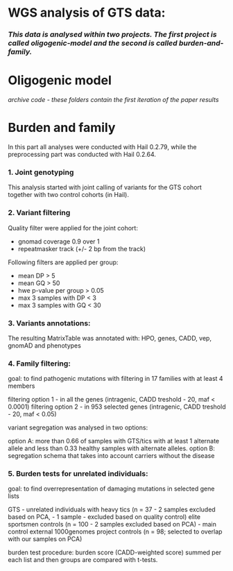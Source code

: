 # WGS analysis of GTS data:

### *This data is analysed within two projects. The first project is called oligogenic-model and the second is called burden-and-family.* 

# Oligogenic model

*archive code - these folders contain the first iteration of the paper results*

# Burden and family

In this part all analyses were conducted with Hail 0.2.79, while the preprocessing part was conducted with Hail 0.2.64.

### 1. Joint genotyping

This analysis started with joint calling of variants for the GTS cohort together with two control cohorts (in Hail).

### 2. Variant filtering

Quality filter were applied for the joint cohort:

- gnomad coverage 0.9 over 1 
- repeatmasker track (+/- 2 bp from the track) 

Following filters are applied per group:

- mean DP > 5 
- mean GQ > 50 
- hwe p-value per group > 0.05 
- max 3 samples with DP < 3 
- max 3 samples with GQ < 30 

### 3. Variants annotations:

The resulting MatrixTable was annotated with: HPO, genes, CADD, vep, gnomAD and phenotypes

### 4. Family filtering:

goal: to find pathogenic mutations with filtering in 17 families with at least 4 members

filtering option 1 - in all the genes (intragenic, CADD treshold - 20, maf  < 0.0001) 
filtering option 2 - in 953 selected genes (intragenic, CADD treshold - 20, maf  < 0.05)

variant segregation was analysed in two options:

option A: more than 0.66 of samples with GTS/tics with at least 1 alternate allele and less than 0.33 healthy samples with alternate alleles. 
option B: segregation schema that takes into account carriers without the disease

### 5. Burden tests for unrelated individuals:

goal: to find overrepresentation of damaging mutations in selected gene lists

GTS - unrelated individuals with heavy tics (n = 37 - 2 samples excluded based on PCA, - 1 sample - excluded based on quality control)
elite sportsmen controls (n = 100 - 2 samples excluded based on PCA) - main control
external 1000genomes project controls (n = 98; selected to overlap with our samples on PCA)

burden test procedure: burden score (CADD-weighted score) summed per each list and then groups are compared with t-tests.



